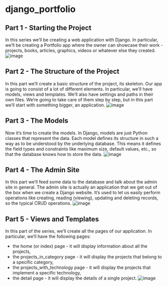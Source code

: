 # django_portfolio

## Part 1 - Starting the Project
In this series we’ll be creating a web application with Django. In particular, we’ll be creating a Portfolio app where the owner can showcase their work - projects, books, articles, graphics, videos or whatever else they created.
![image](https://github.com/user-attachments/assets/0bdae71f-07a4-4ce2-b409-61422259b7cb)

## Part 2 - The Structure of the Project
ln this part we’ll create a basic structure of the project, its skeleton. Our app is going to consist of a lot of different elements. In particular, we’ll have models, views and templates. We’ll also have settings and paths in their own files. We’re going to take care of them step by step, but in this part we’ll start with something bigger, an application.
![image](https://github.com/user-attachments/assets/ec9e9db4-80ae-40e1-b8c6-c371d4cc5df0)

## Part 3 - The Models
Now it’s time to create the models. In Django, models are just Python classes that represent the data. Each model defines its structure in such a way as to be understood by the underlying database. This means it defines the field types and constraints like maximum size, default values, etc., so that the database knows how to store the data.
![image](https://github.com/user-attachments/assets/69d7b7a6-85d1-435a-af23-d2456bf18c2a)

## Part 4 - The Admin Site
In this part we’ll feed some data to the database and talk about the admin site in general. The admin site is actually an application that we get out of the box when we create a Django website. It’s used to let us easily perform operations like creating, reading (viewing), updating and deleting records, so the typical CRUD operations.
![image](https://github.com/user-attachments/assets/213d501a-1aae-49d9-be35-5828601d09dd)

## Part 5 - Views and Templates
In this part of the series, we’ll create all the pages of our application. In particular, we’ll have the following pages:
- the home (or index) page - it will display information about all the projects,
- the projects_in_category page - it will display the projects that belong to a specific category,
- the projects_with_technology page - it will display the projects that implement a specific technology,
- the detail page - it will display the details of a single project.
![image](https://github.com/user-attachments/assets/870ea0e7-7025-4dca-afc2-d39e45677a0a)
